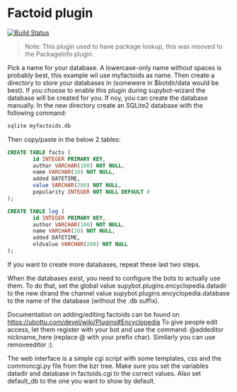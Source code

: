 # Factoid plugin

[![Build
Status](https://travis-ci.org/bnrubin/Encyclopedia.png?branch=master)](https://travis-ci.org/bnrubin/Encyclopedia)

> Note: This plugin used to have package lookup, this was mooved to the
> PackageInfo plugin.

Pick a name for your database. A lowercase-only name without spaces is probably
best, this example wil use myfactoids as name. Then create a directory to store
your databases in (somewere in $botdir/data would be best).
If you choose to enable this plugin during supybot-wizard the database will be
created for you. If noy, you can create the database manually.
In the new directory create an SQLite2 database with the following command:

```bash
sqlite myfactoids.db
```

Then copy/paste in the below 2 tables:

```sql
CREATE TABLE facts (
        id INTEGER PRIMARY KEY,
        author VARCHAR(100) NOT NULL,
        name VARCHAR(20) NOT NULL,
        added DATETIME,
        value VARCHAR(200) NOT NULL,    
        popularity INTEGER NOT NULL DEFAULT 0
);

CREATE TABLE log (
        id INTEGER PRIMARY KEY,
        author VARCHAR(100) NOT NULL,
        name VARCHAR(20) NOT NULL,
        added DATETIME,
        oldvalue VARCHAR(200) NOT NULL
);
```

If you want to create more databases, repeat these last two steps.

When the databases exist, you need to configure the bots to actually use them.
To do that, set the global value supybot.plugins.encyclopedia.datadir to the new
dirand the channel value supybot.plugins.encyclopedia.database to the name of
the database (without the .db suffix).

Documentation on adding/editing factoids can be found on
https://ubottu.com/devel/wiki/Plugins#Encyclopedia
To give people edit access, let them register with your bot and use the command:
@addeditor nickname_here
(replace @ with your prefix char). Similarly you can use removeeditor :).

The web interface is a simple cgi script with some templates, css and the
commoncgi.py file from the bzr tree. Make sure you set the variables datadir and
database in factoids.cgi to the correct values. Also set default_db to the one
you want to show by default.
